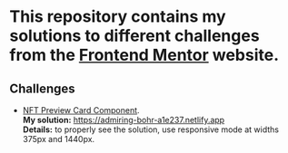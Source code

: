 # This repository contains my solutions to different challenges from the [Frontend Mentor](https://www.frontendmentor.io/home) website.



## Challenges

- [NFT Preview Card Component](https://www.frontendmentor.io/challenges/nft-preview-card-component-SbdUL_w0U/hub/flexbox-media-queries-45Q-P1f6m).<br> 
  **My solution:** https://admiring-bohr-a1e237.netlify.app<br>
  **Details:** to properly see the solution, use responsive mode at widths 375px and 1440px. 
